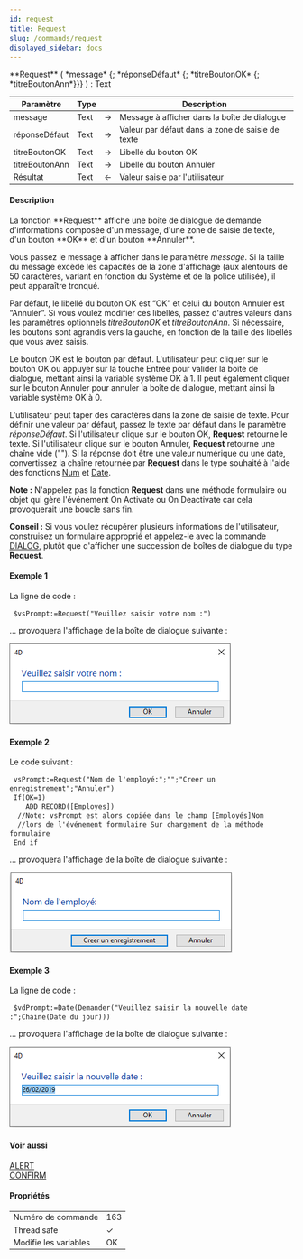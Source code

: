 ```yaml
---
id: request
title: Request
slug: /commands/request
displayed_sidebar: docs
---
```


<!--REF #_command_.Request.Syntax-->**Request** ( *message* {; *réponseDéfaut* {; *titreBoutonOK* {; *titreBoutonAnn*}}} )  : Text<!-- END REF-->
<!--REF #_command_.Request.Params-->
| Paramètre | Type |  | Description |
| --- | --- | --- | --- |
| message | Text | &#8594;  | Message à afficher dans la boîte de dialogue |
| réponseDéfaut | Text | &#8594;  | Valeur par défaut dans la zone de saisie de texte |
| titreBoutonOK | Text | &#8594;  | Libellé du bouton OK |
| titreBoutonAnn | Text | &#8594;  | Libellé du bouton Annuler |
| Résultat | Text | &#8592; | Valeur saisie par l'utilisateur |

<!-- END REF-->

#### Description 

<!--REF #_command_.Request.Summary-->La fonction **Request** affiche une boîte de dialogue de demande d'informations composée d'un message, d'une zone de saisie de texte, d'un bouton **OK** et d'un bouton **Annuler**.<!-- END REF--> 

Vous passez le message à afficher dans le paramètre *message*. Si la taille du message excède les capacités de la zone d'affichage (aux alentours de 50 caractères, variant en fonction du Système et de la police utilisée), il peut apparaître tronqué.

Par défaut, le libellé du bouton OK est “OK” et celui du bouton Annuler est “Annuler”. Si vous voulez modifier ces libellés, passez d'autres valeurs dans les paramètres optionnels *titreBoutonOK* et *titreBoutonAnn*. Si nécessaire, les boutons sont agrandis vers la gauche, en fonction de la taille des libellés que vous avez saisis.

Le bouton OK est le bouton par défaut. L'utilisateur peut cliquer sur le bouton OK ou appuyer sur la touche Entrée pour valider la boîte de dialogue, mettant ainsi la variable système OK à 1\. Il peut également cliquer sur le bouton Annuler pour annuler la boîte de dialogue, mettant ainsi la variable système OK à 0\. 

L'utilisateur peut taper des caractères dans la zone de saisie de texte. Pour définir une valeur par défaut, passez le texte par défaut dans le paramètre *réponseDéfaut*. Si l'utilisateur clique sur le bouton OK, **Request** retourne le texte. Si l'utilisateur clique sur le bouton Annuler, **Request** retourne une chaîne vide (""). Si la réponse doit être une valeur numérique ou une date, convertissez la chaîne retournée par **Request** dans le type souhaité à l'aide des fonctions [Num](num.md) et [Date](date.md).

**Note :** N'appelez pas la fonction **Request** dans une méthode formulaire ou objet qui gère l'événement On Activate ou On Deactivate car cela provoquerait une boucle sans fin.

**Conseil :** Si vous voulez récupérer plusieurs informations de l'utilisateur, construisez un formulaire approprié et appelez-le avec la commande [DIALOG](dialog.md), plutôt que d'afficher une succession de boîtes de dialogue du type **Request**.

#### Exemple 1 

La ligne de code :

```4d
 $vsPrompt:=Request("Veuillez saisir votre nom :")
```

... provoquera l'affichage de la boîte de dialogue suivante :

![](../assets/en/commands/pict4225119.fr.png)

#### Exemple 2 

Le code suivant :

```4d
 vsPrompt:=Request("Nom de l'employé:";"";"Creer un enregistrement";"Annuler")
 If(OK=1)
    ADD RECORD([Employes])
  //Note: vsPrompt est alors copiée dans le champ [Employés]Nom 
  //lors de l'événement formulaire Sur chargement de la méthode formulaire
 End if
```

... provoquera l'affichage de la boîte de dialogue suivante :

![](../assets/en/commands/pict4225137.fr.png)

#### Exemple 3 

La ligne de code :

```4d
 $vdPrompt:=Date(Demander("Veuillez saisir la nouvelle date :";Chaine(Date du jour)))
```

... provoquera l'affichage de la boîte de dialogue suivante :

![](../assets/en/commands/pict4225146.fr.png)

#### Voir aussi 

[ALERT](alert.md)  
[CONFIRM](confirm.md)  

#### Propriétés

|  |  |
| --- | --- |
| Numéro de commande | 163 |
| Thread safe | &check; |
| Modifie les variables | OK |


